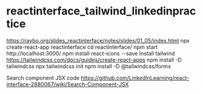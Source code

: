 # reactinterface_tailwind_linkedinpractice

https://raybo.org/slides_reactinterface/notes/slides/01_05/index.html
 npx create-react-app reactinterface
 cd reactinterface/
 npm start
 http://localhost:3000/
 npm install react-icons --save
Install tailwind https://tailwindcss.com/docs/guides/create-react-apps
npm install -D tailwindcss
npx tailwindcss init
npm install -D @tailwindcss/forms

Search component JSX code
https://github.com/LinkedInLearning/react-interface-2880067/wiki/Search-Component-JSX